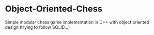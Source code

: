 # Object-Oriented-Chess
Simple modular chess game implementation in C++ with object oriented design (trying to follow SOLID...)
